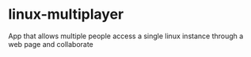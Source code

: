 # linux-multiplayer
App that allows multiple people access a single linux instance through a web page and collaborate
